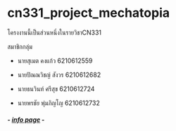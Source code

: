 # **cn331_project_mechatopia**

   โครงงานนี้เป็นส่วนหนึ่งในรายวิชาCN331

   สมาชิกกลุ่ม

- นายสุเมต คงแก้ว     6210612559

- นายปัณณวิชญ์ สังวร  6210612682

- นายธนวินท์ ศรีสุข    6210612724

- นายพรชัย พุ่มภิญโญ  6210612732

##### - [info page](https://mecha-fortress-21475.herokuapp.com/) -


